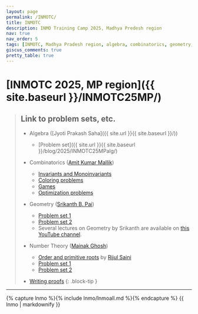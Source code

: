 ```yaml
---
layout: page
permalink: /INMOTC/
title: INMOTC
description: INMO Training Camp 2025, Madhya Predesh region
nav: true
nav_order: 5
tags: [INMOTC, Madhya Pradesh region, algebra, combinatorics, geometry, number theory, Pre-RMO, IOQM, RMO, INMO, Math, Olympiad, Math Olympiad, Mathematics Olympiad, Notes, Handouts, Lecture Notes, Problem set, Questions, Answers, Problems, Solutions, Discussions, pdf]
giscus_comments: true
pretty_table: true
---
```


# [INMOTC 2025, MP region]({{ site.baseurl }}/INMOTC25MP/)

> ## Link to problem sets, etc.
>
> - Algebra ([Jyoti Prakash Saha]({{ site.url }}{{ site.baseurl }}/))
>      - [Problem set]({{ site.url }}{{ site.baseurl }}/blog/2025/INMOTC25MPalg/)
>
> - Combinatorics ([Amit Kumar Mallik](http://www.imo-official.org/participant_r.aspx?id=28281))
>      - [Invariants and Monoinvariants](../assets/pdf/INMOTC/INMOTC25MPcombInv.pdf)
>      - [Coloring problems](../assets/pdf/INMOTC/INMOTC25MPcombColor.pdf)
>      - [Games](../assets/pdf/INMOTC/INMOTC25MPcombGames.pdf)
>      - [Optimization problems](../assets/pdf/INMOTC/INMOTC25MPcombOpti.pdf)
>
> - Geometry ([Srikanth B. Pai](https://srikanthbpai.github.io/))
>      - [Problem set 1](../assets/pdf/INMOTC/INMOTC25MPgeo1.pdf)
>      - [Problem set 2](../assets/pdf/INMOTC/INMOTC25MPgeo2.pdf)
>      - Several lectures on Geometry by Srikanth are available on [this YouTube channel](https://www.youtube.com/channel/UCte6PsCjmIJXqVOgSEmO_vg?app=desktop).
>
> - Number Theory ([Mainak Ghosh](https://sites.google.com/view/mainak-ghosh-math/))
>      - [Order and primitive roots](../assets/pdf/INMOTC/INMOTC25MPntPrimRoot.pdf) by [Rijul Saini](https://www.imo-official.org/participant_r.aspx?id=21714)
>      - [Problem set 1](../assets/pdf/INMOTC/INMOTC25MPntPset1.pdf)
>      - [Problem set 2](../assets/pdf/INMOTC/INMOTC25MPntPset2.pdf)
>
> - [Writing proofs](../assets/pdf/INMOTC/INMOTC25MPWriting.pdf)
{: .block-tip }

---

{% capture lnmo %}{% include lnmo/lnmoall.md %}{% endcapture %}
{{ lnmo | markdownify }}
